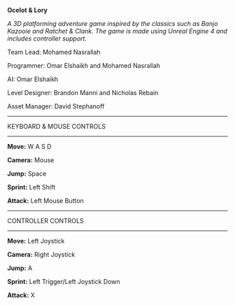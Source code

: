 **Ocelot & Lory** 

*A 3D platforming adventure game inspired by the classics such as Banjo Kazooie and Ratchet & Clank. 
The game is made using Unreal Engine 4 and includes controller support.*

Team Lead: Mohamed Nasrallah

Programmer: Omar Elshaikh and Mohamed Nasrallah

AI: Omar Elshaikh

Level Designer: Brandon Manni and Nicholas Rebain

Asset Manager: David Stephanoff
___________________
KEYBOARD & MOUSE CONTROLS
___________________

**Move:** W A S D

**Camera:** Mouse

**Jump:** Space

**Sprint:** Left Shift

**Attack:** Left Mouse Button
___________________
CONTROLLER CONTROLS
___________________

**Move:** Left Joystick

**Camera:** Right Joystick

**Jump:** A

**Sprint:** Left Trigger/Left Joystick Down

**Attack:** X
